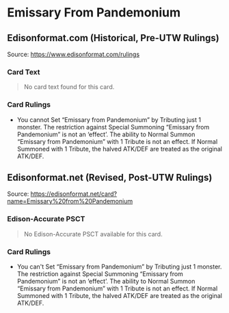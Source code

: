 # Emissary From Pandemonium

## Edisonformat.com (Historical, Pre-UTW Rulings)

Source: https://www.edisonformat.com/rulings

### Card Text

> No card text found for this card.

### Card Rulings

*   You cannot Set “Emissary from Pandemonium” by Tributing just 1 monster. The restriction against Special Summoning “Emissary from Pandemonium” is not an ‘effect’. The ability to Normal Summon “Emissary from Pandemonium” with 1 Tribute is not an effect. If Normal Summoned with 1 Tribute, the halved ATK/DEF are treated as the original ATK/DEF.

## Edisonformat.net (Revised, Post-UTW Rulings)

Source: https://edisonformat.net/card?name=Emissary%20from%20Pandemonium

### Edison-Accurate PSCT

> No Edison-Accurate PSCT available for this card.

### Card Rulings

*   You can't Set “Emissary from Pandemonium” by Tributing just 1 monster. The restriction against Special Summoning “Emissary from Pandemonium” is not an ‘effect’. The ability to Normal Summon “Emissary from Pandemonium” with 1 Tribute is not an effect. If Normal Summoned with 1 Tribute, the halved ATK/DEF are treated as the original ATK/DEF.
            
